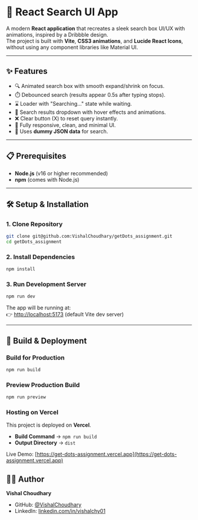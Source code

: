 # 🔎 React Search UI App

A modern **React application** that recreates a sleek search box UI/UX with animations, inspired by a Dribbble design.  
The project is built with **Vite**, **CSS3 animations**, and **Lucide React Icons**, without using any component libraries like Material UI.  

---

## ✨ Features
- 🔍 Animated search box with smooth expand/shrink on focus.  
- ⏱️ Debounced search (results appear 0.5s after typing stops).  
- ⌛ Loader with "Searching..." state while waiting.  
- 📄 Search results dropdown with hover effects and animations.  
- ❌ Clear button (X) to reset query instantly.  
- 🎨 Fully responsive, clean, and minimal UI.  
- 📂 Uses **dummy JSON data** for search.  

---

## 📋 Prerequisites
- **Node.js** (v16 or higher recommended)  
- **npm** (comes with Node.js)  

---

## 🛠️ Setup & Installation

### 1. Clone Repository
```bash
git clone git@github.com:VishalChoudhary/getDots_assignment.git
cd getDots_assignment
```

### 2. Install Dependencies
```bash
npm install
```

### 3. Run Development Server
```bash
npm run dev
```
The app will be running at:  
👉 [http://localhost:5173](http://localhost:5173) (default Vite dev server)  

---

## 🚀 Build & Deployment
### Build for Production
```bash
npm run build
```

### Preview Production Build
```bash
npm run preview
```

### Hosting on Vercel
This project is deployed on **Vercel**.  
- **Build Command** → `npm run build`  
- **Output Directory** → `dist`  

Live Demo: [https://get-dots-assignment.vercel.app](https://get-dots-assignment.vercel.app)  


## 👨‍💻 Author
**Vishal Choudhary**  
- GitHub: [@VishalChoudhary](https://github.com/VishalChoudhary)  
- LinkedIn: [linkedin.com/in/vishalchy01](https://linkedin.com/in/vishalchy01)  
